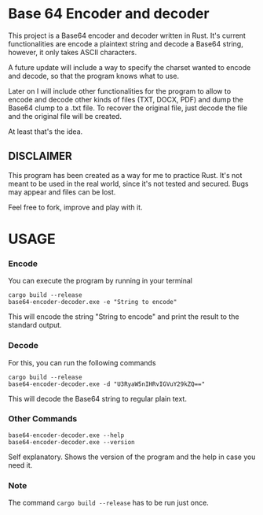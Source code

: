 # Base 64 Encoder and decoder
This project is a Base64 encoder and decoder written in Rust. It's current functionalities are encode a plaintext string and decode a Base64 string, however, it only takes ASCII characters.

A future update will include a way to specify the charset wanted to encode and decode, so that the program knows what to use.

Later on I will include other functionalities for the program to allow to encode and decode other kinds of files (TXT, DOCX, PDF) and dump the Base64 clump to a .txt file. To recover the original file, just decode the file and the original file will be created.

At least that's the idea.
## DISCLAIMER
This program has been created as a way for me to practice Rust. It's not meant to be used in the real world, since it's not tested and secured. Bugs may appear and files can be lost.

Feel free to fork, improve and play with it.

# USAGE
### Encode
You can execute the program by running in your terminal
```
cargo build --release
base64-encoder-decoder.exe -e "String to encode"
```
This will encode the string "String to encode" and print the result to the standard output.

### Decode
For this, you can run the following commands
```
cargo build --release
base64-encoder-decoder.exe -d "U3RyaW5nIHRvIGVuY29kZQ=="
```
This will decode the Base64 string to regular plain text.

### Other Commands
```
base64-encoder-decoder.exe --help
base64-encoder-decoder.exe --version
```
Self explanatory. Shows the version of the program and the help in case you need it.

### Note
The command ```cargo build --release``` has to be run just once.
